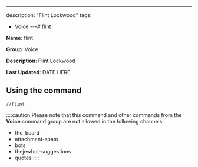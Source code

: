---
description: "Flint Lockwood"
tags:
  - Voice
---# flint

**Name**: flint

**Group**: Voice

**Description**: Flint Lockwood

**Last Updated**: DATE HERE

## Using the command

    //flint

::::caution Please note that this command and other commands from the **Voice** command group are not allowed in the following channels:
- the_board
- attachment-spam
- bots
- thejewbot-suggestions
- quotes
::::